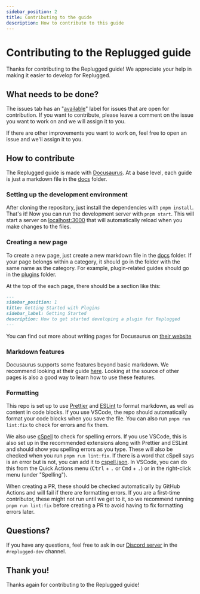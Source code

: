 ```yaml
---
sidebar_position: 2
title: Contributing to the guide
description: How to contribute to this guide
---
```


# Contributing to the Replugged guide

Thanks for contributing to the Replugged guide! We appreciate your help in making it easier to
develop for Replugged.

## What needs to be done?

The issues tab has an
"[available](https://github.com/replugged-org/guide/issues?q=is%3Aissue+is%3Aopen+label%3A%22available+%28leave+comment+to+claim%29%22)"
label for issues that are open for contribution. If you want to contribute, please leave a comment
on the issue you want to work on and we will assign it to you.

If there are other improvements you want to work on, feel free to open an issue and we'll assign it
to you.

## How to contribute

The Replugged guide is made with [Docusaurus](https://docusaurus.io/). At a base level, each guide
is just a markdown file in the [docs](https://github.com/replugged-org/guide/tree/main/docs) folder.

### Setting up the development environment

After cloning the repository, just install the dependencies with `pnpm install`. That's it! Now you
can run the development server with `pnpm start`. This will start a server on
[localhost:3000](http://localhost:3000) that will automatically reload when you make changes to the
files.

### Creating a new page

To create a new page, just create a new markdown file in the
[docs](https://github.com/replugged-org/guide/tree/main/docs) folder. If your page belongs within a
category, it should go in the folder with the same name as the category. For example, plugin-related
guides should go in the [plugins](https://github.com/replugged-org/guide/tree/main/docs/plugins)
folder.

At the top of the each page, there should be a section like this:

```markdown
---
sidebar_position: 1
title: Getting Started with Plugins
sidebar_label: Getting Started
description: How to get started developing a plugin for Replugged
---
```

You can find out more about writing pages for Docusaurus on
[their website](https://docusaurus.io/docs/create-doc)

### Markdown features

Docusaurus supports some features beyond basic markdown. We recommend looking at their guide
[here](https://docusaurus.io/docs/markdown-features). Looking at the source of other pages is also a
good way to learn how to use these features.

### Formatting

This repo is set up to use [Prettier](https://prettier.io/) and [ESLint](https://eslint.org/) to
format markdown, as well as content in code blocks. If you use VSCode, the repo should automatically
format your code blocks when you save the file. You can also run `pnpm run lint:fix` to check for
errors and fix them.

We also use
[cSpell](https://marketplace.visualstudio.com/items?itemName=streetsidesoftware.code-spell-checker)
to check for spelling errors. If you use VSCode, this is also set up in the recommended extensions
along with Prettier and ESLint and should show you spelling errors as you type. These will also be
checked when you run `pnpm run lint:fix`. If there is a word that cSpell says is an error but is
not, you can add it to [cspell.json](https://github.com/replugged-org/guide/tree/main/cspell.json).
In VSCode, you can do this from the Quick Actions menu (<kbd>Ctrl</kbd> + <kbd>.</kbd> or
<kbd>Cmd</kbd> + <kbd>.</kbd>) or in the right-click menu (under "Spelling").

When creating a PR, these should be checked automatically by GitHub Actions and will fail if there
are formatting errors. If you are a first-time contributor, these might not run until we get to it,
so we recommend running `pnpm run lint:fix` before creating a PR to avoid having to fix formatting
errors later.

## Questions?

If you have any questions, feel free to ask in our [Discord server](https://discord.gg/HnYFUhv4x4)
in the `#replugged-dev` channel.

## Thank you!

Thanks again for contributing to the Replugged guide!
